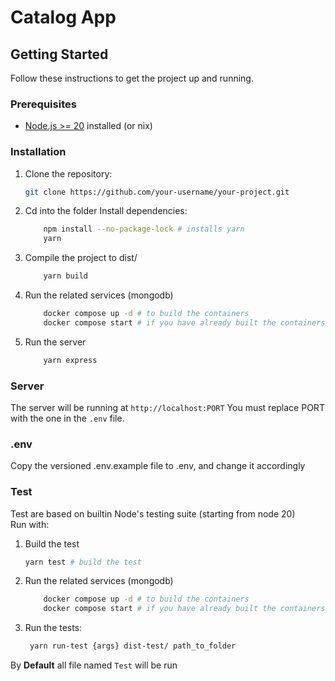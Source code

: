 # Catalog App

## Getting Started

Follow these instructions to get the project up and running.

### Prerequisites

- [Node.js >= 20](https://nodejs.org/) installed (or nix)
### Installation

1. Clone the repository:

   ```bash
   git clone https://github.com/your-username/your-project.git 
   ```
2. Cd into the folder
    Install dependencies:
    ```bash
        npm install --no-package-lock # installs yarn
        yarn
    ```
3. Compile the project to dist/
    ```bash
        yarn build
    ```
4. Run the related services (mongodb)
    ```bash
        docker compose up -d # to build the containers
        docker compose start # if you have already built the containers
    ```

5. Run the server
    ```bash
        yarn express
    ```
### Server
The server will be running at `http://localhost:PORT`
You must replace PORT with the one in the `.env` file.

### .env
Copy the versioned .env.example file to .env, and change it accordingly

### Test
Test are based on builtin Node's testing suite (starting from node 20) <br>
Run with:
1. Build the test
    ```bash
    yarn test # build the test
    ```
2. Run the related services (mongodb)
    ```bash
        docker compose up -d # to build the containers
        docker compose start # if you have already built the containers
    ```
3. Run the tests:
    ```bash
     yarn run-test {args} dist-test/ path_to_folder
    ```
By **Default** all file named `Test` will be run
